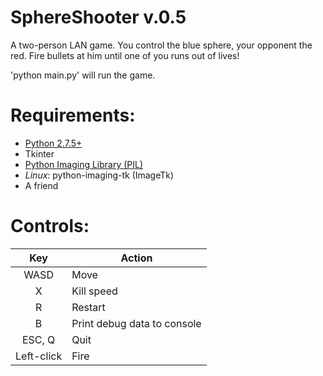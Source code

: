 SphereShooter v.0.5
=======

A two-person LAN game. You control the blue sphere, your opponent the red. Fire bullets at him until one of you runs out of lives!

'python main.py' will run the game.

Requirements:
=====
- [Python 2.7.5+](http://www.python.org/download/releases/2.7.6/)
- Tkinter
- [Python Imaging Library (PIL)](https://developers.google.com/appengine/docs/python/images/installingPIL)
- *Linux*: python-imaging-tk (ImageTk)
- A friend

Controls:
======
| Key   | Action |
|:-----:|--------|
| WASD  | Move   |
| X     | Kill speed |
| R     | Restart|
| B     | Print debug data to console |
| ESC, Q| Quit   |
| Left-click | Fire |
